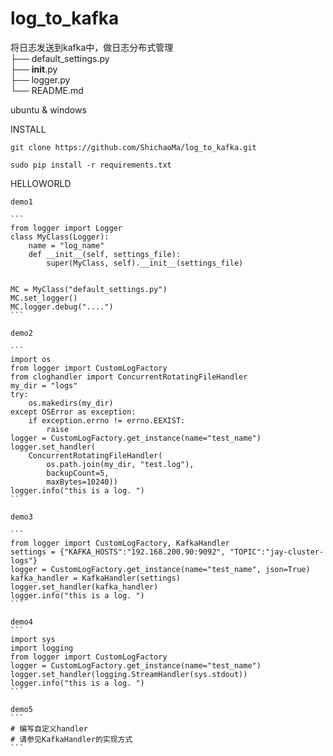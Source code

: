 # log_to_kafka
将日志发送到kafka中，做日志分布式管理<br/>
    ├── default_settings.py<br/>
    ├── __init__.py<br/>
    ├── logger.py<br/>
    └── README.md<br/>

ubuntu & windows

INSTALL

    git clone https://github.com/ShichaoMa/log_to_kafka.git

    sudo pip install -r requirements.txt

HELLOWORLD

    demo1

    ```
    from logger import Logger
    class MyClass(Logger):
        name = "log_name"
        def __init__(self, settings_file):
            super(MyClass, self).__init__(settings_file)


    MC = MyClass("default_settings.py")
    MC.set_logger()
    MC.logger.debug("....")
    ```

    demo2

    ```
    import os
    from logger import CustomLogFactory
    from cloghandler import ConcurrentRotatingFileHandler
    my_dir = "logs"
    try:
        os.makedirs(my_dir)
    except OSError as exception:
        if exception.errno != errno.EEXIST:
            raise
    logger = CustomLogFactory.get_instance(name="test_name")
    logger.set_handler(
        ConcurrentRotatingFileHandler(
            os.path.join(my_dir, "test.log"),
            backupCount=5,
            maxBytes=10240))
    logger.info("this is a log. ")
    ```

    demo3

    ```
    from logger import CustomLogFactory, KafkaHandler
    settings = {"KAFKA_HOSTS":"192.168.200.90:9092", "TOPIC":"jay-cluster-logs"}
    logger = CustomLogFactory.get_instance(name="test_name", json=True)
    kafka_handler = KafkaHandler(settings)
    logger.set_handler(kafka_handler)
    logger.info("this is a log. ")
    ```

    demo4
    ```
    import sys
    import logging
    from logger import CustomLogFactory
    logger = CustomLogFactory.get_instance(name="test_name")
    logger.set_handler(logging.StreamHandler(sys.stdout))
    logger.info("this is a log. ")
    ```

    demo5
    ```
    # 编写自定义handler
    # 请参见KafkaHandler的实现方式
    ```
